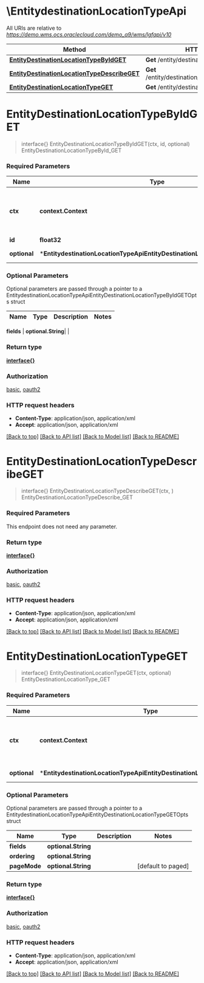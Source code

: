 # \EntitydestinationLocationTypeApi

All URIs are relative to *https://demo.wms.ocs.oraclecloud.com/demo_a9/wms/lgfapi/v10*

Method | HTTP request | Description
------------- | ------------- | -------------
[**EntityDestinationLocationTypeByIdGET**](EntitydestinationLocationTypeApi.md#EntityDestinationLocationTypeByIdGET) | **Get** /entity/destination_location_type/{id} | EntityDestinationLocationTypeById_GET
[**EntityDestinationLocationTypeDescribeGET**](EntitydestinationLocationTypeApi.md#EntityDestinationLocationTypeDescribeGET) | **Get** /entity/destination_location_type/describe | EntityDestinationLocationTypeDescribe_GET
[**EntityDestinationLocationTypeGET**](EntitydestinationLocationTypeApi.md#EntityDestinationLocationTypeGET) | **Get** /entity/destination_location_type | EntityDestinationLocationType_GET


# **EntityDestinationLocationTypeByIdGET**
> interface{} EntityDestinationLocationTypeByIdGET(ctx, id, optional)
EntityDestinationLocationTypeById_GET



### Required Parameters

Name | Type | Description  | Notes
------------- | ------------- | ------------- | -------------
 **ctx** | **context.Context** | context for authentication, logging, cancellation, deadlines, tracing, etc.
  **id** | **float32**|  | 
 **optional** | ***EntitydestinationLocationTypeApiEntityDestinationLocationTypeByIdGETOpts** | optional parameters | nil if no parameters

### Optional Parameters
Optional parameters are passed through a pointer to a EntitydestinationLocationTypeApiEntityDestinationLocationTypeByIdGETOpts struct

Name | Type | Description  | Notes
------------- | ------------- | ------------- | -------------

 **fields** | **optional.String**|  | 

### Return type

[**interface{}**](interface{}.md)

### Authorization

[basic](../README.md#basic), [oauth2](../README.md#oauth2)

### HTTP request headers

 - **Content-Type**: application/json, application/xml
 - **Accept**: application/json, application/xml

[[Back to top]](#) [[Back to API list]](../README.md#documentation-for-api-endpoints) [[Back to Model list]](../README.md#documentation-for-models) [[Back to README]](../README.md)

# **EntityDestinationLocationTypeDescribeGET**
> interface{} EntityDestinationLocationTypeDescribeGET(ctx, )
EntityDestinationLocationTypeDescribe_GET



### Required Parameters
This endpoint does not need any parameter.

### Return type

[**interface{}**](interface{}.md)

### Authorization

[basic](../README.md#basic), [oauth2](../README.md#oauth2)

### HTTP request headers

 - **Content-Type**: application/json, application/xml
 - **Accept**: application/json, application/xml

[[Back to top]](#) [[Back to API list]](../README.md#documentation-for-api-endpoints) [[Back to Model list]](../README.md#documentation-for-models) [[Back to README]](../README.md)

# **EntityDestinationLocationTypeGET**
> interface{} EntityDestinationLocationTypeGET(ctx, optional)
EntityDestinationLocationType_GET



### Required Parameters

Name | Type | Description  | Notes
------------- | ------------- | ------------- | -------------
 **ctx** | **context.Context** | context for authentication, logging, cancellation, deadlines, tracing, etc.
 **optional** | ***EntitydestinationLocationTypeApiEntityDestinationLocationTypeGETOpts** | optional parameters | nil if no parameters

### Optional Parameters
Optional parameters are passed through a pointer to a EntitydestinationLocationTypeApiEntityDestinationLocationTypeGETOpts struct

Name | Type | Description  | Notes
------------- | ------------- | ------------- | -------------
 **fields** | **optional.String**|  | 
 **ordering** | **optional.String**|  | 
 **pageMode** | **optional.String**|  | [default to paged]

### Return type

[**interface{}**](interface{}.md)

### Authorization

[basic](../README.md#basic), [oauth2](../README.md#oauth2)

### HTTP request headers

 - **Content-Type**: application/json, application/xml
 - **Accept**: application/json, application/xml

[[Back to top]](#) [[Back to API list]](../README.md#documentation-for-api-endpoints) [[Back to Model list]](../README.md#documentation-for-models) [[Back to README]](../README.md)

